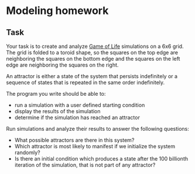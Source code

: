 # Modeling homework

## Task
Your task is to create and analyze [Game of Life](https://en.wikipedia.org/wiki/Conway's_Game_of_Life) simulations on a 6x6 grid. 
The grid is folded to a toroid shape, so the squares on the top edge are neighboring 
the squares on the bottom edge and the squares on the left edge are neighboring the squares on the right. 

An attractor is either a state of the system that persists indefinitely or a sequence of states 
that is repeated in the same order indefinitely.

The program you write should be able to:
* run a simulation with a user defined starting condition
* display the results of the simulation
* determine if the simulation has reached an attractor

Run simulations and analyze their results to answer the following questions:
* What possible attractors are there in this system?
* Which attractor is most likely to manifest if we initialize the system randomly?
* Is there an initial condition which produces a state after the 100 billionth iteration of the simulation, that is not part of any attractor?
